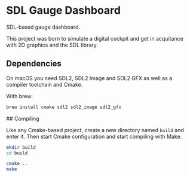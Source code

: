 # SDL Gauge Dashboard

SDL-based gauge dashboard.

This project was born to simulate a digital cockpit and get in acquitance with 2D graphics and the SDL library.

## Dependencies

On macOS you need SDL2, SDL2 Image and SDL2 GFX as well as a compiler toolchain and Cmake.

With brew:

```sh
brew install cmake sdl2 sdl2_image sdl2_gfx
```

## Compiling

Like any Cmake-based project, create a new directory named `build` and enter it. Then start Cmake configuration
and start compiling with Make.

```sh
mkdir build
cd build

cmake ..
make
```
